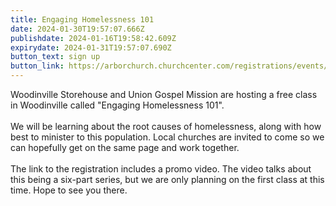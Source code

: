 ```yaml
---
title: Engaging Homelessness 101
date: 2024-01-30T19:57:07.666Z
publishdate: 2024-01-16T19:58:42.609Z
expirydate: 2024-01-31T19:57:07.690Z
button_text: sign up
button_link: https://arborchurch.churchcenter.com/registrations/events/2111693
---
```

Woodinville Storehouse and Union Gospel Mission are hosting a free class in Woodinville called "Engaging Homelessness 101". \
\
We will be learning about the root causes of homelessness, along with how best to minister to this population. Local churches are invited to come so we can hopefully get on the same page and work together. \
\
The link to the registration includes a promo video. The video talks about this being a six-part series, but we are only planning on the first class at this time. Hope to see you there.